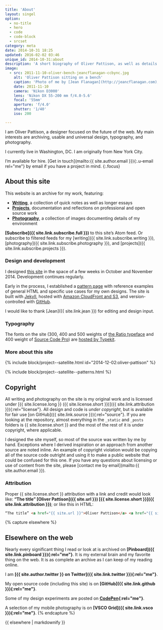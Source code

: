 ```yaml
---
title: 'About'
layout: singel
option:
  - no-title
  - hero
  - code
  - code-block
  - srcset
category: meta
date: 2014-10-31 18:25
updated: 2016-02-02 03:46
unique_id: 2014-10-31:about
description: 'A short biography of Oliver Pattison, as well as details about how this website was made.'
image:
  - src: 2011-11-10-oliver-bench-jeancflanagan-ccbync.jpg
    alt: 'Oliver Pattison sitting on a bench'
    caption: 'Photo of me by [Jean Flanagan](http://jeancflanagan.com), [CC BY-NC](http://creativecommons.org/licenses/by-nc/4.0/)'
    date: 2011-11-10
    camera: 'Nikon D3000'
    lens: 'Nikon DX 55-200 mm f/4.0-5.6'
    focal: '55mm'
    aperture: 'f/4.0'
    shutter: '1/40'
    iso: 200

---
```


I am <span class="p-name">Oliver Pattison</span>, a designer focused on the future of the web. My main interests are archiving, usable and universal design, typography, and photography.

I currently live in Washington, DC. I am originally from New York City.

I’m available for hire. [Get in touch](mailto:{{ site.author.email }}){:.u-email rel="me"} by email if you have a project in mind.
{:.focus}

## About this site

This website is an archive for my work, featuring:

- **[Writing](/writing/)**, a collection of quick notes as well as longer essays
- **[Projects](/projects/)**, documentation and reflections on professional and open source work
- **[Photography](/photography/)**, a collection of images documenting details of my environment

**[Subscribe]({{ site.link.subscribe.full }})** to this site’s Atom feed. Or subscribe to filtered feeds for my [writing]({{ site.link.subscribe.writing }}), [photography]({{ site.link.subscribe.photography }}), and [projects]({{ site.link.subscribe.projects }}).

### Design and development

I designed [this site](/2014/12/oliver-pattison/) in the space of a few weeks in October and November 2014. Development continues regularly.

Early in the process, I established a [pattern page](/patterns/) with reference examples of general HTML and specific use cases for my own designs. The site is built with [Jekyll](http://jekyllrb.com), hosted with [Amazon CloudFront and S3](https://aws.amazon.com/cloudfront/), and version-controlled with [GitHub](https://github.com/opattison/olivermakes).

I would like to thank [Jean]({{ site.link.jean }}) for editing and design input.

### Typography

The fonts on the site (300, 400 and 500 weights of [the Ratio typeface](http://cargocollective.com/pstype/Ratio) and 400 weight of [Source Code Pro](http://adobe-fonts.github.io/source-code-pro/)) are [hosted by Typekit](https://typekit.com/colophons/ojm0eig).

### More about this site

{% include block/project--satellite.html id="2014-12-02:oliver-pattison" %}

{% include block/project--satellite--patterns.html %}

## Copyright

All writing and photography on the site is my original work and is licensed under [{{ site.license.long }} ({{ site.license.short }})]({{ site.link.attribution }}){:rel="license"}. All design and code is *under copyright*, but is available for fair use [on GitHub]({{ site.link.source }}){:rel="source"}. If you are looking at the repository, almost everything in the `_static` and `_posts` folders is {{ site.license.short }} and the most of the rest of it is under copyright, where applicable.

I designed the site myself, so most of the source was written by me by hand. Exceptions where I derived inspiration or an approach from another source are noted inline. An example of copyright violation would be copying all of the source code outright and using it to make a public website that could be confused for this one. If you have any questions about licensing or use of content from the site, please [contact me by email](mailto:{{ site.author.email }}).

### Attribution

Proper {{ site.license.short }} attribution with a link and credit would look like: **“The title” [Oliver Pattison]({{ site.url }}) [{{ site.license.short }}]({{ site.link.attribution }})**; or like this in HTML:

```html
“The title” <a href="{{ site.url }}">Oliver Pattison</a> <a href="{{ site.link.attribution }}">{{ site.license.short }}</a>
```

{% capture elsewhere %}
## Elsewhere on the web

Nearly every significant thing I read or look at is archived on **[Pinboard]({{ site.link.pinboard }}){:rel="me"}**. It is my external brain and my favorite thing on the web. It is as complete an archive as I can keep of my reading online.

I am **[{{ site.author.twitter }} on Twitter]({{ site.link.twitter }}){:rel="me"}**.

My open source code (including this site) is on **[GitHub]({{ site.link.github }}){:rel="me"}**.

Some of my design experiments are posted on **[CodePen](http://codepen.io/opattison/){:rel="me"}**.

A selection of my mobile photography is on **[VSCO Grid]({{ site.link.vsco }}){:rel="me"}**.
{% endcapture %}

<aside class="endnote">
{{ elsewhere | markdownify }}
</aside>
